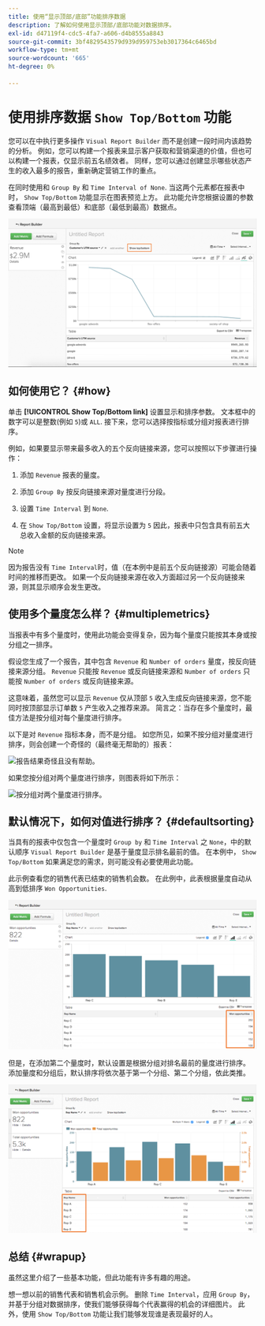 ```yaml
---
title: 使用“显示顶部/底部”功能排序数据
description: 了解如何使用显示顶部/底部功能对数据排序。
exl-id: d47119f4-cdc5-4fa7-a606-d4b8555a8843
source-git-commit: 3bf4829543579d939d959753eb3017364c6465bd
workflow-type: tm+mt
source-wordcount: '665'
ht-degree: 0%

---
```


# 使用排序数据 `Show Top/Bottom` 功能

您可以在中执行更多操作 `Visual Report Builder` 而不是创建一段时间内该趋势的分析。 例如，您可以构建一个报表来显示客户获取和营销渠道的价值，但也可以构建一个报表，仅显示前五名绩效者。 同样，您可以通过创建显示哪些状态产生的收入最多的报告，重新确定营销工作的重点。

在同时使用和 `Group By` 和 `Time Interval of None`. 当这两个元素都在报表中时， `Show Top/Bottom` 功能显示在图表预览上方。 此功能允许您根据设置的参数查看顶端（最高到最低）和底部（最低到最高）数据点。

![在可视化Report Builder中显示顶部/底部功能。](../../assets/Show_Top_Bottom.png)

## 如何使用它？ {#how}

单击 **[!UICONTROL Show Top/Bottom link]** 设置显示和排序参数。 文本框中的数字可以是整数(例如 `5`)或 `ALL`. 接下来，您可以选择按指标或分组对报表进行排序。

例如，如果要显示带来最多收入的五个反向链接来源，您可以按照以下步骤进行操作：

1. 添加 `Revenue` 报表的量度。

1. 添加 `Group By` 按反向链接来源对量度进行分段。

1. 设置 `Time Interval` 到 `None`.

1. 在 `Show Top/Bottom` 设置，将显示设置为 `5` 因此，报表中只包含具有前五大总收入金额的反向链接来源。

>[!NOTE]
>
>因为报告没有 `Time Interval`时，值（在本例中是前五个反向链接源）可能会随着时间的推移而更改。 如果一个反向链接来源在收入方面超过另一个反向链接来源，则其显示顺序会发生更改。

## 使用多个量度怎么样？ {#multiplemetrics}

当报表中有多个量度时，使用此功能会变得复杂，因为每个量度只能按其本身或按分组之一排序。

假设您生成了一个报告，其中包含 `Revenue` 和 `Number of orders` 量度，按反向链接来源分组。 `Revenue` 只能按 `Revenue` 或反向链接来源和 `Number of orders` 只能按 `Number of orders` 或反向链接来源。

这意味着，虽然您可以显示 `Revenue` 仅从顶部 `5` 收入生成反向链接来源，您不能同时按顶部显示订单数 `5` 产生收入之推荐来源。 简言之：当存在多个量度时，最佳方法是按分组对每个量度进行排序。

以下是对 `Revenue` 指标本身，而不是分组。 如您所见，如果不按分组对量度进行排序，则会创建一个奇怪的（最终毫无帮助的）报表：

![报告结果奇怪且没有帮助。](../../assets/strange-report-results.png)

如果您按分组对两个量度进行排序，则图表将如下所示：

![按分组对两个量度进行排序。](../../assets/sort-metrics-by-grouping.png)

## 默认情况下，如何对值进行排序？ {#defaultsorting}

当具有的报表中仅包含一个量度时 `Group by` 和 `Time Interval` 之 `None`，中的默认顺序 `Visual Report Builder` 是基于量度显示排名最前的值。 在本例中， `Show Top/Bottom` 如果满足您的需求，则可能没有必要使用此功能。

此示例查看您的销售代表已结束的销售机会数。 在此例中，此表根据量度自动从高到低排序 `Won Opportunities`.

![按指标排序。](../../assets/Ordered_by_metric.png)

但是，在添加第二个量度时，默认设置是根据分组对排名最前的量度进行排序。 添加量度和分组后，默认排序将依次基于第一个分组、第二个分组，依此类推。

![按分组排序。](../../assets/Ordered_by_grouping.png)

## 总结 {#wrapup}

虽然这里介绍了一些基本功能，但此功能有许多有趣的用途。

想一想以前的销售代表和销售机会示例。 删除 `Time Interval`，应用 `Group By`，并基于分组对数据排序，使我们能够获得每个代表赢得的机会的详细图片。 此外，使用 `Show Top/Bottom` 功能让我们能够发现谁是表现最好的人。
